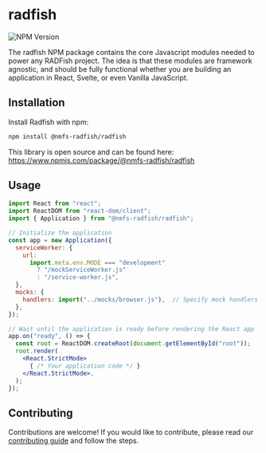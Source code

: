 # radfish

![NPM Version](https://img.shields.io/npm/v/%40nmfs-radfish%2Fradfish)

The radfish NPM package contains the core Javascript modules needed to power any RADFish project. The idea is that these modules are framework agnostic, and should be fully functional whether you are building an application in React, Svelte, or even Vanilla JavaScript.

## Installation

Install Radfish with npm:

```bash
npm install @nmfs-radfish/radfish
```

This library is open source and can be found here:  https://www.npmjs.com/package/@nmfs-radfish/radfish

## Usage

```jsx
import React from "react";
import ReactDOM from "react-dom/client";
import { Application } from "@nmfs-radfish/radfish";

// Initialize the application
const app = new Application({
  serviceWorker: {
    url:
      import.meta.env.MODE === "development"
        ? "/mockServiceWorker.js"
        : "/service-worker.js",
  },
  mocks: {
    handlers: import("../mocks/browser.js"),  // Specify mock handlers for MSW
  },
});

// Wait until the application is ready before rendering the React app
app.on("ready", () => {
  const root = ReactDOM.createRoot(document.getElementById("root"));
  root.render(
    <React.StrictMode>
      { /* Your application code */ }
    </React.StrictMode>,
  );
});
```

## Contributing
Contributions are welcome! If you would like to contribute, please read our [contributing guide](https://nmfs-radfish.github.io/radfish/about/contribute) and follow the steps.

